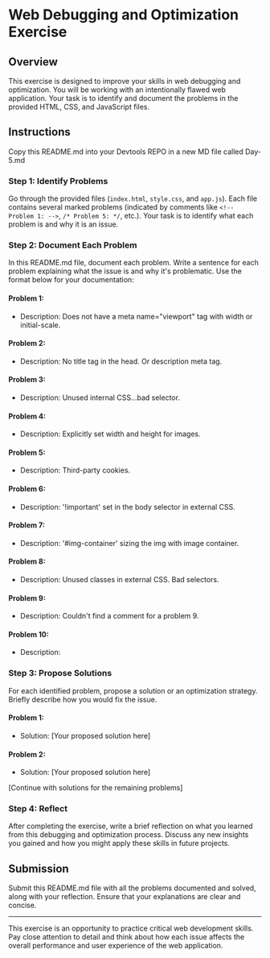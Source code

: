 # Web Debugging and Optimization Exercise

## Overview

This exercise is designed to improve your skills in web debugging and optimization. You will be working with an intentionally flawed web application. Your task is to identify and document the problems in the provided HTML, CSS, and JavaScript files.

## Instructions

Copy this README.md into your Devtools REPO in a new MD file called Day-5.md

### Step 1: Identify Problems

Go through the provided files (`index.html`, `style.css`, and `app.js`). Each file contains several marked problems (indicated by comments like `<!-- Problem 1: -->`, `/* Problem 5: */`, etc.). Your task is to identify what each problem is and why it is an issue.

### Step 2: Document Each Problem

In this README.md file, document each problem. Write a sentence for each problem explaining what the issue is and why it's problematic. Use the format below for your documentation:

#### Problem 1:

- Description: Does not have a meta name="viewport" tag with width or initial-scale.

#### Problem 2:

- Description: No title tag in the head. Or description meta tag. 

#### Problem 3:

- Description: Unused internal CSS...bad selector.

#### Problem 4:

- Description: Explicitly set width and height for images. 

#### Problem 5:

- Description: Third-party cookies. 

#### Problem 6:

- Description: '!important' set in the body selector in external CSS.

#### Problem 7:

- Description: '#img-container' sizing the img with image container.  

#### Problem 8:

- Description: Unused classes in external CSS. Bad selectors. 

#### Problem 9:

- Description: Couldn't find a comment for a problem 9. 

#### Problem 10:

- Description: 

### Step 3: Propose Solutions

For each identified problem, propose a solution or an optimization strategy. Briefly describe how you would fix the issue.

#### Problem 1:

- Solution: [Your proposed solution here]

#### Problem 2:

- Solution: [Your proposed solution here]

[Continue with solutions for the remaining problems]

### Step 4: Reflect

After completing the exercise, write a brief reflection on what you learned from this debugging and optimization process. Discuss any new insights you gained and how you might apply these skills in future projects.

## Submission

Submit this README.md file with all the problems documented and solved, along with your reflection. Ensure that your explanations are clear and concise.

---

This exercise is an opportunity to practice critical web development skills. Pay close attention to detail and think about how each issue affects the overall performance and user experience of the web application.

